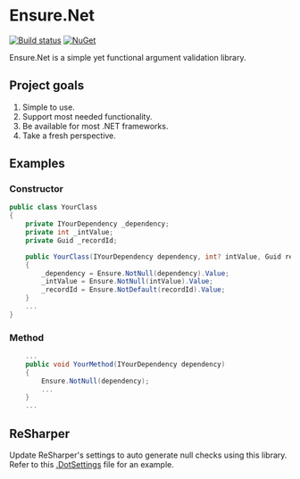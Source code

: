 # Ensure.Net

[![Build status](https://github.com/bernarden/Ensure.Net/actions/workflows/build.yml/badge.svg?branch=master)](https://github.com/bernarden/Ensure.Net/actions/workflows/build.yml)
[![NuGet](https://img.shields.io/nuget/v/Ensure.Net.svg)](https://www.nuget.org/packages/Ensure.Net/)

Ensure.Net is a simple yet functional argument validation library.

## Project goals

1. Simple to use.
1. Support most needed functionality.
1. Be available for most .NET frameworks.
1. Take a fresh perspective.

## Examples

### Constructor

```csharp
public class YourClass
{
    private IYourDependency _dependency;
    private int _intValue;
    private Guid _recordId;

    public YourClass(IYourDependency dependency, int? intValue, Guid recordId)
    {
        _dependency = Ensure.NotNull(dependency).Value;
        _intValue = Ensure.NotNull(intValue).Value;
        _recordId = Ensure.NotDefault(recordId).Value;
    }
    ...
}
```

### Method

```csharp
    ...
    public void YourMethod(IYourDependency dependency)
    {
        Ensure.NotNull(dependency);
        ...
    }
    ...
```

## ReSharper
Update ReSharper's settings to auto generate null checks using this library.
Refer to this [.DotSettings](./Resources/ReSharper.DotSettings) file for an example.
